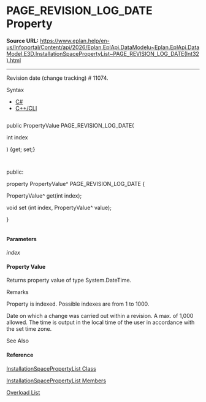 # PAGE_REVISION_LOG_DATE Property

**Source URL:** https://www.eplan.help/en-us/Infoportal/Content/api/2026/Eplan.EplApi.DataModelu~Eplan.EplApi.DataModel.E3D.InstallationSpacePropertyList~PAGE_REVISION_LOG_DATE(Int32).html

---

Revision date (change tracking) # 11074.

Syntax

- [C#](#i-syntax-CS)
- [C++/CLI](#i-syntax-CPP2005)

```
```
public PropertyValue PAGE_REVISION_LOG_DATE( 
   int index
) {get; set;}
```
```

```
```
public:
property PropertyValue^ PAGE_REVISION_LOG_DATE {
   PropertyValue^ get(int index);
   void set (int index, PropertyValue^ value);
}
```
```

#### Parameters

*index*

#### Property Value

Returns property value of type System.DateTime.

Remarks

Property is indexed. Possible indexes are from 1 to 1000.

Date on which a change was carried out within a revision. A max. of 1,000 allowed. The time is output in the local time of the user in accordance with the set time zone.



See Also

#### Reference

[InstallationSpacePropertyList Class](Eplan.EplApi.DataModelu~Eplan.EplApi.DataModel.E3D.InstallationSpacePropertyList.html)
  
[InstallationSpacePropertyList Members](Eplan.EplApi.DataModelu~Eplan.EplApi.DataModel.E3D.InstallationSpacePropertyList_members.html)
  
[Overload List](Eplan.EplApi.DataModelu~Eplan.EplApi.DataModel.E3D.InstallationSpacePropertyList~PAGE_REVISION_LOG_DATE.html)